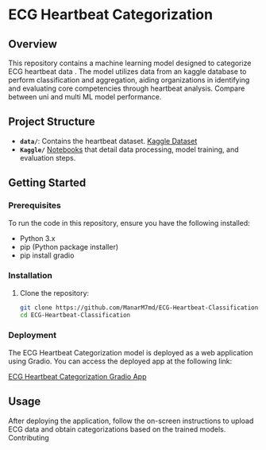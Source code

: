 # ECG Heartbeat Categorization

## Overview

This repository contains a machine learning model designed to categorize ECG heartbeat data . The model utilizes data from an kaggle database to perform classification and aggregation, aiding organizations in identifying and evaluating core competencies through heartbeat analysis. Compare between uni and multi ML model performance.

## Project Structure

- **`data/`**: Contains the heartbeat dataset. [Kaggle Dataset](https://www.kaggle.com/datasets/shayanfazeli/heartbeat)
- **`Kaggle/`** [Notebooks](https://www.kaggle.com/code/manarm7md/ecg-heartbeat-categorization-ml) that detail data processing, model training, and evaluation steps.
  
## Getting Started

### Prerequisites

To run the code in this repository, ensure you have the following installed:

- Python 3.x
- pip (Python package installer)
- pip install gradio


### Installation

1. Clone the repository:
   ```bash
   git clone https://github.com/ManarM7md/ECG-Heartbeat-Classification.git
   cd ECG-Heartbeat-Classification

### Deployment

The ECG Heartbeat Categorization model is deployed as a web application using Gradio. You can access the deployed app at the following link:

[ECG Heartbeat Categorization Gradio App
](https://18cdbf335368c7a1e9.gradio.live/)

## Usage

After deploying the application, follow the on-screen instructions to upload ECG data and obtain categorizations based on the trained models.
Contributing
